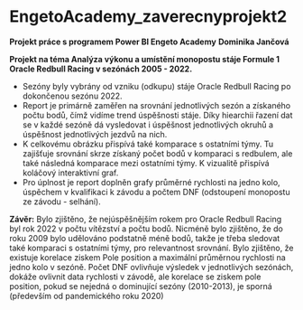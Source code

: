 # EngetoAcademy_zaverecnyprojekt2
**Projekt práce s programem Power BI Engeto Academy**
**Dominika Jančová**

**Projekt na téma Analýza výkonu a umístění monopostu stáje Formule 1 Oracle Redbull Racing v sezónách 2005 - 2022.**

- Sezóny byly vybrány od vzniku (odkupu) stáje Oracle Redbull Racing po dokončenou sezónu 2022. 
- Report je primárně zaměřen na srovnání jednotlivých sezón a získaného počtu bodů, čímž vidíme trend úspěšnosti stáje. Díky hiearchii řazení dat se v každé sezóně dá vysledovat i úspěšnost jednotlivých okruhů a úspěšnost jednotlivých jezdvů na nich. 
- K celkovému obrázku přispívá také komparace s ostatními týmy. Tu zajišťuje srovnání skrze získaný počet bodů v komparaci s redbulem, ale také následná komparace mezi ostatními týmy. K vizualitě přispívá koláčový interaktivní graf. 
- Pro úplnost je report doplněn grafy průměrné rychlosti na jedno kolo, úspěchem v kvalifikaci k závodu a počtem DNF (odstoupení monopostu ze závodu - selhání).

**Závěr:**
  Bylo zjištěno, že nejúspěšnějším rokem pro Oracle Redbull Racing byl rok 2022 v počtu vítězství a počtu bodů. Nicméně bylo zjištěno, že do roku 2009 bylo udělováno podstatně méně bodů, takže je třeba sledovat také komparaci s ostatními týmy, pro relevantnost srovnání. 
  Bylo zjištěno, že existuje korelace ziskem Pole position a maximální průměrnou rychlosti na jedno kolo v sezóně. Počet DNF ovlivňuje výsledek v jednotlivých sezónách, dokáže ovlivnit data rychlosti v závodě, ale korelace se ziskem pole position, pokud se nejedná o dominující sezóny (2010-2013), je sporná (především od pandemického roku 2020)
